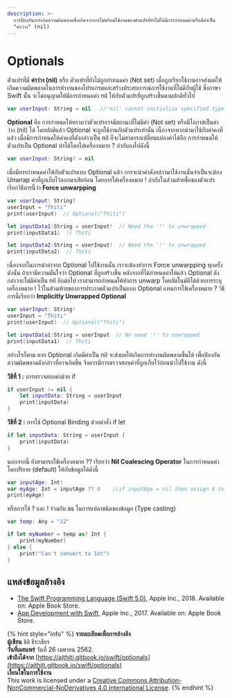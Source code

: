 ```yaml
---
description: >-
  การป้องกันการเกิดความผิดพลาดซึ่งเกิดจากการไม่พร้อมใช้งานของตัวแปรที่ยังไม่ได้มีการกำหนดค่าหรือมีค่าเป็น
  "ค่าว่าง" (nil)
---
```


# Optionals

ตัวแปรที่มี **ค่าว่าง \(nil\)** หรือ ตัวแปรที่ยังไม่ถูกกำหนดค่า \(Not set\) เมื่อถูกเรียกใช้งานอาจส่งผลให้เกิดความผิดพลาดในการทำงานของโปรแกรมและสร้างประสบการณ์การใช้งานที่ไม่ดีกับผู้ใช้ ซึ่งภาษา Swift นั้น จะไม่อนุญาตให้มีการกำหนดค่า nil ให้กับตัวแปรที่ถูกสร้างขึ้นตามปกติทั่วไป

```swift
var userInput: String = nil   //'nil' cannot initialize specified type 'String'
```

**Optional** คือ การกำหนดให้ทราบว่าตัวแปรอาจมีสถานะที่ไม่มีค่า \(Not set\) หรือมีโอกาสเป็นค่าว่าง \(nil\) ได้ โดยปกติแล้ว Optional จะถูกใช้งานกับตัวแปรเท่านั้น เนื่องจากหากนำมาใช้กับค่าคงที่แล้ว เมื่อมีการกำหนดให้ค่าคงที่ดังกล่าวเป็น nil ก็จะไม่สามารถเปลี่ยนแปลงค่าได้อีก การกำหนดให้ตัวแปรเป็น Optional ทำได้โดยใส่เครื่องหมาย ? กำกับลงไปดังนี้

```swift
var userInput: String? = nil
```

เมื่อมีการกำหนดค่าให้กับตัวแปรแบบ Optional แล้ว การจะนำค่าดังกล่าวมาใช้งานนั้นจำเป็นจะต้อง Unwrap ค่าที่ถูกเก็บไว้ออกมาเสียก่อน โดยการใส่เครื่องหมาย ! กำกับในส่วนท้ายชื่อของตัวแปร เรียกวิธีการนี้ว่า **Force unwarpping**  

```swift
var userInput: String?
userInput = "Thiti"
print(userInput)  // Optional("Thiti")

let inputData1:String = userInput!  // Need the '!' to unwrapped
print(inputData1)  // Thiti

let inputData2:String = userInput!  // Need the '!' to unwrapped
print(inputData2)  // Thiti
```

เนื่องจากในการนำค่าจาก Optional ไปใช้งานนั้น เราจะต้องทำการ Force unwarpping ทุกครั้ง ดังนั้น ถ้าเรามีความมั่นใจว่า Optional ที่ถูกสร้างขึ้น หลังจากที่ได้กำหนดค่าให้แล้ว Optional ดังกล่าวจะไม่มีค่าเป็น nil อีกต่อไป เราสามารถกำหนดให้ทำการ unwarp โดยอัตโนมัติได้ด้วยการระบุเครื่องหมาย ! ไว้ในส่วนท้ายของการประกาศตัวแปรเป็นแบบ Optional แทนการใช้เครื่องหมาย ? วิธีการนี้เรียกว่า **Implicitly Unwrapped Optional**

```swift
var userInput: String!
userInput = "Thiti"
print(userInput)  // Optional("Thiti")

let inputData1:String = userInput  // No need '!' to unwrapped
print(inputData1)  // Thiti
```

อย่างไรก็ตาม หาก Optional เกิดมีค่าเป็น nil จะส่งผลให้เกิดการทำงานผิดพลาดขึ้นได้ เพื่อป้องกันความผิดพลาดดังกล่าวที่อาจเกิดขึ้น จึงควรมีการตรวจสอบค่าที่ถูกเก็บไว้ก่อนนำไปใช้งาน ดังนี้

**วิธีที่ 1 :** การตรวจสอบค่าด้วย if

```swift
if userInput != nil {
    let inputData: String = userInput
    print(inputData)
}
```

**วิธีที่ 2 :** การใช้ Optional Binding ด้วยคำสั่ง if let

```swift
if let inputData: String = userInput {
    print(inputData)
}
```

นอกจากนี้ ยังสามารถใช้เครื่องหมาย ?? เรียกว่า **Nil Coalescing Operator** ในการกำหนดค่าโดยปริยาย \(default\) ให้กับข้อมูลได้ดังนี้

```swift
var inputAge: Int!
var myAge: Int = inputAge ?? 0    //if inputAge = nil then assign 0 to myAge
print(myAge)
```

หรือการใช้ ? และ ! ร่วมกับ as ในการแปลงชนิดของข้อมูล \(Type casting\) 

```swift
var temp: Any = "12"

if let myNumber = temp as? Int {
    print(myNumber)
} else {
    print("Can't convert to Int")
}
```

## แหล่งข้อมูลอ้างอิง

* [The Swift Programming Language \(Swift 5.0\)](https://books.apple.com/th/book/the-swift-programming-language-swift-5-0/id881256329), Apple Inc., 2018. Available on: Apple Book Store.
* [App Development with Swift](https://books.apple.com/th/book/app-development-with-swift/id1465002990), Apple Inc., 2017. Available on: Apple Book Store.



{% hint style="info" %}
**รายละเอียดเพื่อการอ้างอิง  
ผู้เขียน** ธิติ ธีระเธียร    
**วันที่เผยแพร่**  วันที่ 26 เมษายน 2562.  
**เข้าถึงได้จาก** [https://ajthiti.gitbook.io/swift/optionals](https://ajthiti.gitbook.io/swift/optionals)  
**เงื่อนใขในการใช้งาน**  
This work is licensed under a [Creative Commons Attribution-NonCommercial-NoDerivatives 4.0 International License](http://creativecommons.org/licenses/by-nc-nd/4.0/).
{% endhint %}

